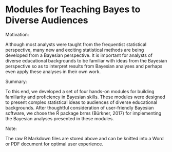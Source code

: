 # Modules for Teaching Bayes to Diverse Audiences
Motivation:

Although most analysts were taught from the frequentist statistical perspective, many new and exciting statistical methods are being developed from a Bayesian perspective. It is important for analysts of diverse educational backgrounds to be familiar with ideas from the Bayesian perspective so as to interpret results from Bayesian analyses and perhaps even apply these analyses in their own work.

Summary:

To this end, we developed a set of four hands-on modules for building familiarity and proficiency in Bayesian skills. These modules were designed to present complex statistical ideas to audiences of diverse educational backgrounds. After thoughtful consideration of user-friendly Bayesian software, we chose the R package brms (Bürkner, 2017) for implementing the Bayesian analyses presented in these modules.

Note: 

The raw R Markdown files are stored above and can be knitted into a Word or PDF document for optimal user experience. 
